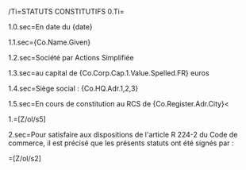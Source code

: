 /Ti=STATUTS CONSTITUTIFS 
0.Ti=</i>

1.0.sec=En date du {date}

1.1.sec={Co.Name.Given}

1.2.sec=Société par Actions Simplifiée

1.3.sec=au capital de {Co.Corp.Cap.1.Value.Spelled.FR} euros

1.4.sec=Siège social : {Co.HQ.Adr.1,2,3}

1.5.sec=En cours de constitution au RCS de {Co.Register.Adr.City}<

1.=[Z/ol/s5]

2.sec=Pour satisfaire aux dispositions de l'article R 224-2 du Code de commerce, il est précisé que les présents statuts ont été signés par :

=[Z/ol/s2]
